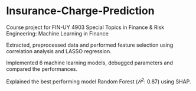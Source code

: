 # Insurance-Charge-Prediction
Course project for FIN-UY 4903 Special Topics in Finance &amp; Risk Engineering: Machine Learning in Finance

Extracted, preprocessed data and performed feature selection using correlation analysis and LASSO regression.

Implemented 6 machine learning models, debugged parameters and compared the performances.

Explained the best performing model Random Forest ($𝑅^2$: 0.87) using SHAP.
